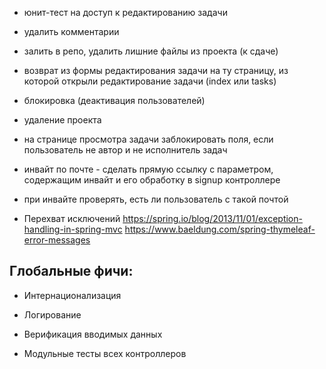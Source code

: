 * юнит-тест на доступ к редактированию задачи
* удалить комментарии
* залить в репо, удалить лишние файлы из проекта (к сдаче)

* возврат из формы редактирования задачи на ту страницу, из которой открыли редактирование задачи (index или tasks)

* блокировка (деактивация пользователей)

* удаление проекта 

* на странице просмотра задачи заблокировать поля, если пользователь не автор и не исполнитель задач

* инвайт по почте - сделать прямую ссылку с параметром, содержащим инвайт и его обработку в signup контроллере

* при инвайте проверять, есть ли пользователь с такой почтой

* Перехват исключений
  https://spring.io/blog/2013/11/01/exception-handling-in-spring-mvc
  https://www.baeldung.com/spring-thymeleaf-error-messages

## Глобальные фичи:

* Интернационализация

* Логирование

* Верификация вводимых данных

* Модульные тесты всех контроллеров


